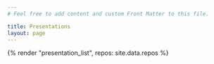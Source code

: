 ```yaml
---
# Feel free to add content and custom Front Matter to this file.

title: Presentations
layout: page 
---
```


{% render "presentation_list", repos: site.data.repos %}
